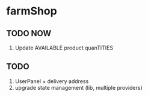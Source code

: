 # farmShop

## TODO NOW

1. Update AVAILABLE product quanTITIES

## TODO

1. UserPanel + delivery address
2. upgrade state management (lib, multiple providers)
